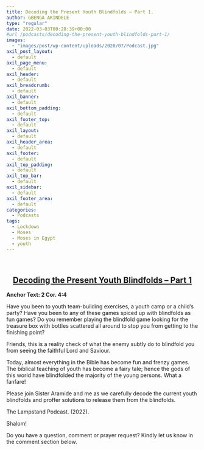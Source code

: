 ```yaml
---
title: Decoding the Present Youth Blindfolds – Part 1.
author: GBENGA AKINDELE
type: "regular"
date: 2022-03-03T00:28:39+00:00
#url /podcasts/decoding-the-present-youth-blindfolds-part-1/
images: 
  - "images/post/wp-content/uploads/2020/07/Podcast.jpg"
axil_post_layout:
  - default
axil_page_menu:
  - default
axil_header:
  - default
axil_breadcrumb:
  - default
axil_banner:
  - default
axil_bottom_padding:
  - default
axil_footer_top:
  - default
axil_layout:
  - default
axil_header_area:
  - default
axil_footer:
  - default
axil_top_padding:
  - default
axil_top_bar:
  - default
axil_sidebar:
  - default
axil_footer_area:
  - default
categories:
  - Podcasts
tags:
  - Lockdown
  - Moses
  - Moses in Egypt
  - youth
---
```

&nbsp;

<h2 style="text-align: center;">
  <strong><u>Decoding the Present Youth Blindfolds – Part 1</u></strong>
</h2>

**Anchor Text: 2 Cor. 4:4**

Have you been to youth team-building exercises, a youth camp or a child’s party? Have you been to any of these games spiced up with blindfolds as fun games? Do you remember playing the blindfold game looking for the treasure box with bottles scattered all around to stop you from getting to the finishing point?

Friends, this is a reality check of what the enemy subtly do to blindfold you from seeing the faithful Lord and Saviour.

Today, almost everything in the Bible has become fun and frenzy games. The biblical teaching of youth has become a fairy tale; hence the gods of this world have blindfolded the majority of the young persons. What a fanfare!

Please join Sister Aramide and me as we carefully decode the current youth blindfolds and proffer solutions to release them from the blindfolds.

The Lampstand Podcast. (2022).

Shalom!

Do you have a question, comment or prayer request? Kindly let us know in the comment section below.
